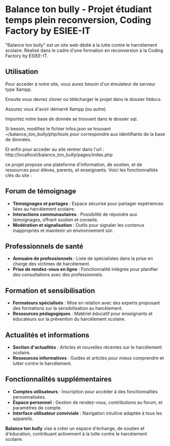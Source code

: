 # Balance ton bully - Projet étudiant temps plein reconversion, Coding Factory by ESIEE-IT

"Balance ton bully" est un site web dédié à la lutte contre le harcèlement scolaire. Réalisé dans le cadre d'une formation en reconversion à la Coding Factory by ESIEE-IT.

## Utilisation

Pour acceder à notre site, vous aurez besoin d'un émulateur de serveur type Xampp.

Ensuite vous devrez cloner ou télécharger le projet dans le dossier htdocs.

Assurez vous d'avoir démarré Xampp (ou autre).

Importez notre base de donnée se trouvant dans le dossier sql.

Si besoin, modifiez le fichier infos.json se trouvant ~/balance_ton_bully/php/tools pour correspondre aux identifiants de la base de données.

Et enfin pour acceder au site rentrer dans l'url : http://localhost/balance_ton_bully/pages/index.php



ce projet propose une plateforme d'information, de soutien, et de ressources pour élèves, parents, et enseignants. Voici les fonctionnalités clés du site :

## Forum de témoignage
- **Témoignages et partages** : Espace sécurisé pour partager expériences liées au harcèlement scolaire.
- **Interactions communautaires** : Possibilité de répondre aux témoignages, offrant soutien et conseils.
- **Modération et signalisation** : Outils pour signaler les contenus inappropriés et maintenir un environnement sûr.

## Professionnels de santé
- **Annuaire de professionnels** : Liste de spécialistes dans la prise en charge des victimes de harcèlement.
- **Prise de rendez-vous en ligne** : Fonctionnalité intégrée pour planifier des consultations avec des professionnels.

## Formation et sensibilisation
- **Formateurs spécialisés** : Mise en relation avec des experts proposant des formations sur la sensibilisation au harcèlement.
- **Ressources pédagogiques** : Matériel éducatif pour enseignants et éducateurs sur la prévention du harcèlement scolaire.

## Actualités et informations
- **Section d'actualités** : Articles et nouvelles récentes sur le harcèlement scolaire.
- **Ressources informatives** : Guides et articles pour mieux comprendre et lutter contre le harcèlement.

## Fonctionnalités supplémentaires
- **Comptes utilisateurs** : Inscription pour accéder à des fonctionnalités personnalisées.
- **Espace personnel** : Gestion de rendez-vous, contributions au forum, et paramètres de compte.
- **Interface utilisateur conviviale** : Navigation intuitive adaptée à tous les appareils.

**Balance ton bully** vise à créer un espace d'échange, de soutien et d'éducation, contribuant activement à la lutte contre le harcèlement scolaire.
